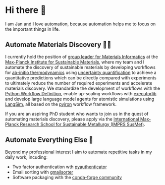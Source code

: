 # Hi there 👋
I am Jan and I love automation, because automation helps me to focus on the important things in life.

## Automate Materials Discovery :scientist: 
I currently hold the position of [group leader for Materials Informatics](https://www.mpie.de/5013829/matinf) at the [Max-Planck Institute for Sustainable Materials](https://github.com/eisenforschung), where my team and I automate the discovery of sustainable materials by developing workflows for [ab-initio thermodynamics](https://www.mpie.de/5056820/phasediagram) using [uncertainty quantification](https://www.mpie.de/5062775/dftuncertainty) to achieve a quantitative predictions which can be directly compared with experiments to ultimately reduce the number of required experiments and accelerate materials discovery. We standardize the development of workflows with the [Python Workflow Definition](https://github.com/pythonworkflow/python-workflow-definition), enable up-scaling workflows with [executorlib](https://github.com/pyiron/executorlib) and develop large language model agents for atomistic simulations using [LangSim](https://github.com/jan-janssen/LangSim), all based on the [pyiron](https://github.com/pyiron) workflow framework.

If you are an aspiring PhD student who wants to join us in the quest of automating materials discovery, please apply via the [International Max-Planck Research School for Sustainable Metallurgy (IMPRS SusMet)](https://www.mpie.de/2747306/doctoral-program). 

## Automate Everything Else :rocket:
Beyond my professional interest I aim to automate repetitive tasks in my daily work, incuding: 
* Two factor authentication wth [pyauthenticator](https://github.com/jan-janssen/pyauthenticator)
* Email sorting with [gmailsorter](https://github.com/jan-janssen/gmailsorter)
* Software packaging with the [conda-forge community](https://github.com/jan-janssen/conda-forge-contribution)

